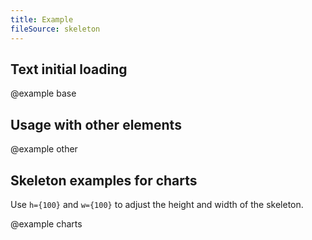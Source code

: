 ```yaml
---
title: Example
fileSource: skeleton
---
```


## Text initial loading

@example base

## Usage with other elements

@example other

## Skeleton examples for charts

Use `h={100}` and `w={100}` to adjust the height and width of the skeleton.

@example charts
